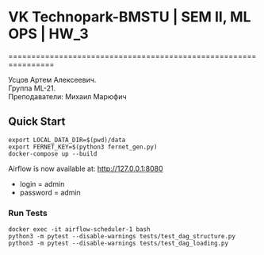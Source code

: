 # VK Technopark-BMSTU | SEM II, ML OPS | HW_3

================================================================ 

Усцов Артем Алексеевич.  
Группа ML-21.  
Преподаватели: Михаил Марюфич


## Quick Start
~~~
export LOCAL_DATA_DIR=$(pwd)/data
export FERNET_KEY=$(python3 fernet_gen.py)
docker-compose up --build
~~~

Airflow is now available at: http://127.0.0.1:8080   
- login = admin  
- password = admin  

### Run Tests
~~~
docker exec -it airflow-scheduler-1 bash
python3 -m pytest --disable-warnings tests/test_dag_structure.py
python3 -m pytest --disable-warnings tests/test_dag_loading.py
~~~
